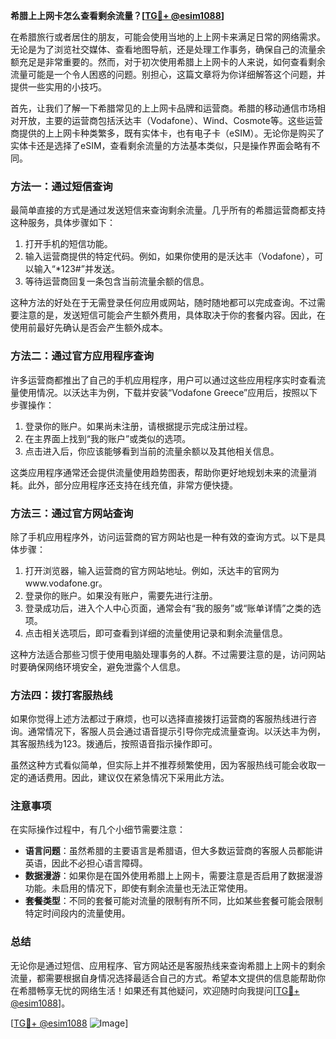 **希腊上上网卡怎么查看剩余流量？[[TG💪+ @esim1088](https://t.me/s/esim1088)]**

在希腊旅行或者居住的朋友，可能会使用当地的上上网卡来满足日常的网络需求。无论是为了浏览社交媒体、查看地图导航，还是处理工作事务，确保自己的流量余额充足是非常重要的。然而，对于初次使用希腊上上网卡的人来说，如何查看剩余流量可能是一个令人困惑的问题。别担心，这篇文章将为你详细解答这个问题，并提供一些实用的小技巧。

首先，让我们了解一下希腊常见的上上网卡品牌和运营商。希腊的移动通信市场相对开放，主要的运营商包括沃达丰（Vodafone）、Wind、Cosmote等。这些运营商提供的上上网卡种类繁多，既有实体卡，也有电子卡（eSIM）。无论你是购买了实体卡还是选择了eSIM，查看剩余流量的方法基本类似，只是操作界面会略有不同。

### 方法一：通过短信查询

最简单直接的方式是通过发送短信来查询剩余流量。几乎所有的希腊运营商都支持这种服务，具体步骤如下：

1. 打开手机的短信功能。
2. 输入运营商提供的特定代码。例如，如果你使用的是沃达丰（Vodafone），可以输入“*123#”并发送。
3. 等待运营商回复一条包含当前流量余额的信息。

这种方法的好处在于无需登录任何应用或网站，随时随地都可以完成查询。不过需要注意的是，发送短信可能会产生额外费用，具体取决于你的套餐内容。因此，在使用前最好先确认是否会产生额外成本。

### 方法二：通过官方应用程序查询

许多运营商都推出了自己的手机应用程序，用户可以通过这些应用程序实时查看流量使用情况。以沃达丰为例，下载并安装“Vodafone Greece”应用后，按照以下步骤操作：

1. 登录你的账户。如果尚未注册，请根据提示完成注册过程。
2. 在主界面上找到“我的账户”或类似的选项。
3. 点击进入后，你应该能够看到当前的流量余额以及其他相关信息。

这类应用程序通常还会提供流量使用趋势图表，帮助你更好地规划未来的流量消耗。此外，部分应用程序还支持在线充值，非常方便快捷。

### 方法三：通过官方网站查询

除了手机应用程序外，访问运营商的官方网站也是一种有效的查询方式。以下是具体步骤：

1. 打开浏览器，输入运营商的官方网站地址。例如，沃达丰的官网为www.vodafone.gr。
2. 登录你的账户。如果没有账户，需要先进行注册。
3. 登录成功后，进入个人中心页面，通常会有“我的服务”或“账单详情”之类的选项。
4. 点击相关选项后，即可查看到详细的流量使用记录和剩余流量信息。

这种方法适合那些习惯于使用电脑处理事务的人群。不过需要注意的是，访问网站时要确保网络环境安全，避免泄露个人信息。

### 方法四：拨打客服热线

如果你觉得上述方法都过于麻烦，也可以选择直接拨打运营商的客服热线进行咨询。通常情况下，客服人员会通过语音提示引导你完成流量查询。以沃达丰为例，其客服热线为123。拨通后，按照语音指示操作即可。

虽然这种方式看似简单，但实际上并不推荐频繁使用，因为客服热线可能会收取一定的通话费用。因此，建议仅在紧急情况下采用此方法。

### 注意事项

在实际操作过程中，有几个小细节需要注意：

- **语言问题**：虽然希腊的主要语言是希腊语，但大多数运营商的客服人员都能讲英语，因此不必担心语言障碍。
- **数据漫游**：如果你是在国外使用希腊上上网卡，需要注意是否启用了数据漫游功能。未启用的情况下，即使有剩余流量也无法正常使用。
- **套餐类型**：不同的套餐可能对流量的限制有所不同，比如某些套餐可能会限制特定时间段内的流量使用。

### 总结

无论你是通过短信、应用程序、官方网站还是客服热线来查询希腊上上网卡的剩余流量，都需要根据自身情况选择最适合自己的方式。希望本文提供的信息能帮助你在希腊畅享无忧的网络生活！如果还有其他疑问，欢迎随时向我提问[[TG💪+ @esim1088](https://t.me/s/esim1088)]。

[[TG💪+ @esim1088](https://t.me/s/esim1088) ![Image](https://i.postimg.cc/4NQfJmqS/Snipaste-2025-05-13-00-14-12.png)]
